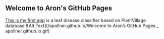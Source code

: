 ## Welcome to Aron's GitHub Pages
 [This is my first app](https://share.streamlit.io/apollner/streamlit_plant_disease_app/main/plant_disease_classification.py) is a leaf disease classifier based on PlantVillage database
![Alt Text](/apollner.github.io/Welcome to Aron’s GitHub Pages _ apollner.github.io.gif)
